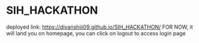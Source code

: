 # SIH_HACKATHON
deployed link: https://divanshiii09.github.io/SIH_HACKATHON/
FOR NOW, it will land you on homepage, you can click on logout to access login page 
